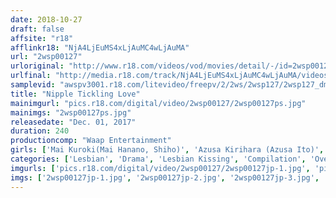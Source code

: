 ```yaml
---
date: 2018-10-27
draft: false
affsite: "r18"
afflinkr18: "NjA4LjEuMS4xLjAuMC4wLjAuMA"
url: "2wsp00127"
urloriginal: "http://www.r18.com/videos/vod/movies/detail/-/id=2wsp00127"
urlfinal: "http://media.r18.com/track/NjA4LjEuMS4xLjAuMC4wLjAuMA/videos/vod/movies/detail/-/id=2wsp00127"
samplevid: "awspv3001.r18.com/litevideo/freepv/2/2ws/2wsp127/2wsp127_dmb_w.mp4"
title: "Nipple Tickling Love"
mainimgurl: "pics.r18.com/digital/video/2wsp00127/2wsp00127ps.jpg"
mainimgs: "2wsp00127ps.jpg"
releasedate: "Dec. 01, 2017"
duration: 240
productioncomp: "Waap Entertainment"
girls: ['Mai Kuroki(Mai Hanano, Shiho)', 'Azusa Kirihara (Azusa Ito)', 'Reona Kanzaki (Kasumi Nanase)', 'Ryo Takamiya', 'Mion Tachibana (Suzuka Ishikawa)', 'Ayane Asakura', 'Nao Masaki (Momo Kaede, Natsuki Ando)', 'Kokomi Naruse (Kokomi)', 'Maki Hojo', 'Mirei Yokoyama']
categories: ['Lesbian', 'Drama', 'Lesbian Kissing', 'Compilation', 'Over 4 Hours', 'Hi-Def']
imgurls: ['pics.r18.com/digital/video/2wsp00127/2wsp00127jp-1.jpg', 'pics.r18.com/digital/video/2wsp00127/2wsp00127jp-2.jpg', 'pics.r18.com/digital/video/2wsp00127/2wsp00127jp-3.jpg', 'pics.r18.com/digital/video/2wsp00127/2wsp00127jp-4.jpg', 'pics.r18.com/digital/video/2wsp00127/2wsp00127jp-5.jpg', 'pics.r18.com/digital/video/2wsp00127/2wsp00127jp-6.jpg', 'pics.r18.com/digital/video/2wsp00127/2wsp00127jp-7.jpg', 'pics.r18.com/digital/video/2wsp00127/2wsp00127jp-8.jpg', 'pics.r18.com/digital/video/2wsp00127/2wsp00127jp-9.jpg', 'pics.r18.com/digital/video/2wsp00127/2wsp00127jp-10.jpg', 'pics.r18.com/digital/video/2wsp00127/2wsp00127jp-11.jpg', 'pics.r18.com/digital/video/2wsp00127/2wsp00127jp-12.jpg', 'pics.r18.com/digital/video/2wsp00127/2wsp00127jp-13.jpg', 'pics.r18.com/digital/video/2wsp00127/2wsp00127jp-14.jpg', 'pics.r18.com/digital/video/2wsp00127/2wsp00127jp-15.jpg', 'pics.r18.com/digital/video/2wsp00127/2wsp00127jp-16.jpg', 'pics.r18.com/digital/video/2wsp00127/2wsp00127jp-17.jpg', 'pics.r18.com/digital/video/2wsp00127/2wsp00127jp-18.jpg', 'pics.r18.com/digital/video/2wsp00127/2wsp00127jp-19.jpg', 'pics.r18.com/digital/video/2wsp00127/2wsp00127jp-20.jpg']
imgs: ['2wsp00127jp-1.jpg', '2wsp00127jp-2.jpg', '2wsp00127jp-3.jpg', '2wsp00127jp-4.jpg', '2wsp00127jp-5.jpg', '2wsp00127jp-6.jpg', '2wsp00127jp-7.jpg', '2wsp00127jp-8.jpg', '2wsp00127jp-9.jpg', '2wsp00127jp-10.jpg', '2wsp00127jp-11.jpg', '2wsp00127jp-12.jpg', '2wsp00127jp-13.jpg', '2wsp00127jp-14.jpg', '2wsp00127jp-15.jpg', '2wsp00127jp-16.jpg', '2wsp00127jp-17.jpg', '2wsp00127jp-18.jpg', '2wsp00127jp-19.jpg', '2wsp00127jp-20.jpg']
---
```

